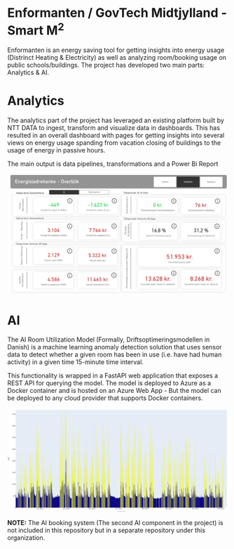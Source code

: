 # Enformanten / GovTech Midtjylland - Smart M<sup>2</sup>

Enformanten is an energy saving tool for getting insights into energy usage (Distrinct Heating & Electricity) as well as analyzing room/booking usage on public schools/buildings. The project has developed two main parts: Analytics & AI.

# Analytics

The analytics part of the project has leveraged an existing platform built by NTT DATA to ingest, transform and visualize data in dashboards. This has resulted in an overall dashboard with pages for getting insights into several views on energy usage spanding from vacation closing of buildings to the usage of energy in passive hours. 

The main output is data pipelines, transformations and a Power Bi Report

![Overview](./docs/analytics/frontend/assets/Overview.png)

# AI
The AI Room Utilization Model (Formally, Driftsoptimeringsmodellen in Danish) is a machine learning anomaly detection solution that uses sensor data to detect whether a given room has been in use (i.e. have had human activity) in a given time 15-minute time interval.

This functionality is wrapped in a FastAPI web application that exposes a REST API for querying the model. The model is deployed to Azure as a Docker container and is hosted on an Azure Web App - But the model can be deployed to any cloud provider that supports Docker containers.

![output-example](./docs/ai/assets/output-example.png)

**NOTE:** The AI booking system (The second AI component in the project) is not included in this repository but in a separate repository under this organization.

